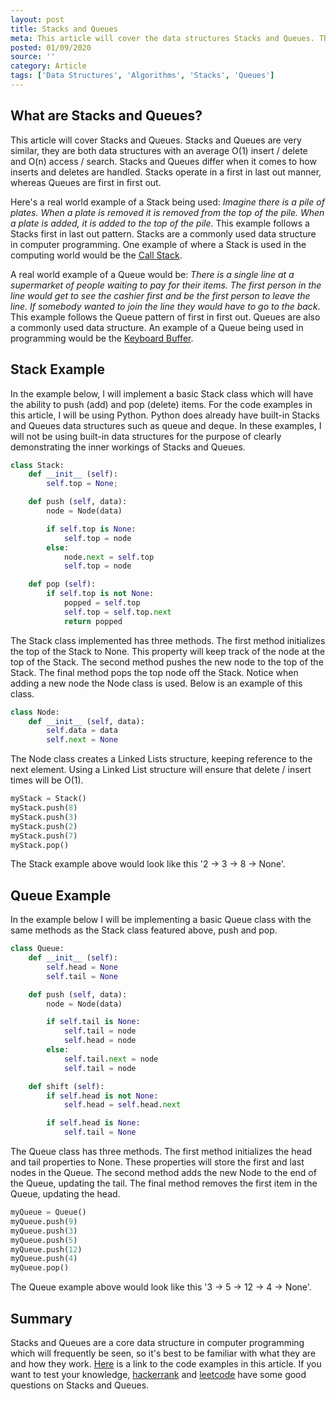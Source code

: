 ```yaml
---
layout: post
title: Stacks and Queues
meta: This article will cover the data structures Stacks and Queues. This article will contain what a Stack and Queue is and also how to implement the data structures.
posted: 01/09/2020
source: ''
category: Article
tags: ['Data Structures', 'Algorithms', 'Stacks', 'Queues']
---
```

## What are Stacks and Queues?
This article will cover Stacks and Queues. Stacks and Queues are very similar, they are both data structures with an average O(1) insert / delete and O(n) access / search. Stacks and Queues differ when it comes to how inserts and deletes are handled. Stacks operate in a first in last out manner, whereas Queues are first in first out.

Here's a real world example of a Stack being used: *Imagine there is a pile of plates. When a plate is removed it is removed from the top of the pile. When a plate is added, it is added to the top of the pile*. This example follows a Stacks first in last out pattern. Stacks are a commonly used data structure in computer programming. One example of where a Stack is used in the computing world would be the [Call Stack](https://en.wikipedia.org/wiki/Call_stack).

A real world example of a Queue would be: *There is a single line at a supermarket of people waiting to pay for their items. The first person in the line would get to see the cashier first and be the first person to leave the line. If somebody wanted to join the line they would have to go to the back*. This example follows the Queue pattern of first in first out. Queues are also a commonly used data structure. An example of a Queue being used in programming would be the [Keyboard Buffer](https://en.wikipedia.org/wiki/Keyboard_buffer).

## Stack Example
In the example below, I will implement a basic Stack class which will have the ability to push (add) and pop (delete) items. For the code examples in this article, I will be using Python. Python does already have built-in Stacks and Queues data structures such as queue and deque. In these examples, I will not be using built-in data structures for the purpose of clearly demonstrating the inner workings of Stacks and Queues.
```Python
class Stack:
    def __init__ (self):
        self.top = None;

    def push (self, data):
        node = Node(data)

        if self.top is None:
            self.top = node
        else:
            node.next = self.top
            self.top = node

    def pop (self):
        if self.top is not None:
            popped = self.top
            self.top = self.top.next
            return popped
```
The Stack class implemented has three methods. The first method initializes the top of the Stack to None. This property will keep track of the node at the top of the Stack. The second method pushes the new node to the top of the Stack. The final method pops the top node off the Stack. Notice when adding a new node the Node class is used. Below is an example of this class.
```Python
class Node:
    def __init__ (self, data):
        self.data = data
        self.next = None
```
The Node class creates a Linked Lists structure, keeping reference to the next element. Using a Linked List structure will ensure that delete / insert times will be O(1).
```Python
myStack = Stack()
myStack.push(8)
myStack.push(3)
myStack.push(2)
myStack.push(7)
myStack.pop()
```
The Stack example above would look like this '2 -> 3 -> 8 -> None'.

## Queue Example
In the example below I will be implementing a basic Queue class with the same methods as the Stack class featured above, push and pop.
```Python
class Queue:
    def __init__ (self):
        self.head = None
        self.tail = None

    def push (self, data):
        node = Node(data)

        if self.tail is None:
            self.tail = node
            self.head = node
        else:
            self.tail.next = node
            self.tail = node

    def shift (self):
        if self.head is not None:
            self.head = self.head.next

        if self.head is None:
            self.tail = None
```
The Queue class has three methods. The first method initializes the head and tail properties to None. These properties will store the first and last nodes in the Queue. The second method adds the new Node to the end of the Queue, updating the tail. The final method removes the first item in the Queue, updating the head.
```Python
myQueue = Queue()
myQueue.push(9)
myQueue.push(3)
myQueue.push(5)
myQueue.push(12)
myQueue.push(4)
myQueue.pop()
```
The Queue example above would look like this '3 -> 5 -> 12 -> 4 -> None'.

## Summary
Stacks and Queues are a core data structure in computer programming which will frequently be seen, so it's best to be familiar with what they are and how they work. [Here](https://github.com/cpunt/articles-code-examples/blob/master/stacks-and-queues/main.py) is a link to the code examples in this article. If you want to test your knowledge, [hackerrank](https://www.hackerrank.com/domains/data-structures?filters%5Bsubdomains%5D%5B%5D=queues&filters%5Bsubdomains%5D%5B%5D=stacks) and [leetcode](https://leetcode.com/problemset/all/) have some good questions on Stacks and Queues.
